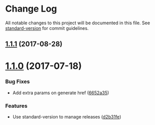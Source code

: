 # Change Log

All notable changes to this project will be documented in this file. See [standard-version](https://github.com/conventional-changelog/standard-version) for commit guidelines.

<a name="1.1.1"></a>
## [1.1.1](https://github.com/trovit/next-routes/compare/v1.1.0...v1.1.1) (2017-08-28)



<a name="1.1.0"></a>
# [1.1.0](https://github.com/trovit/next-routes/compare/v1.0.45...v1.1.0) (2017-07-18)


### Bug Fixes

* Add extra params on generate href ([6652a35](https://github.com/trovit/next-routes/commit/6652a35))


### Features

* Use standard-version to manage releases ([d2b31fe](https://github.com/trovit/next-routes/commit/d2b31fe))
